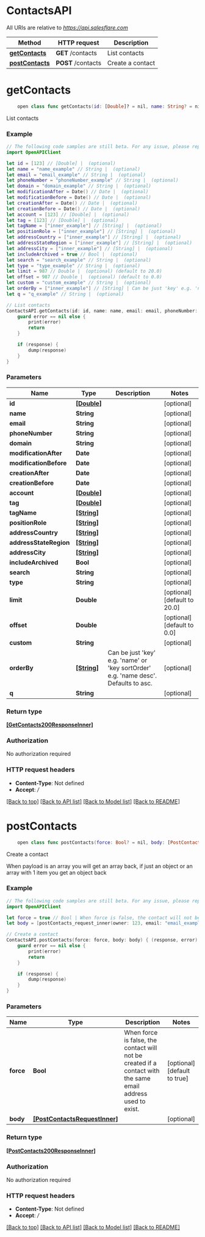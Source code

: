# ContactsAPI

All URIs are relative to *https://api.salesflare.com*

Method | HTTP request | Description
------------- | ------------- | -------------
[**getContacts**](ContactsAPI.md#getcontacts) | **GET** /contacts | List contacts
[**postContacts**](ContactsAPI.md#postcontacts) | **POST** /contacts | Create a contact


# **getContacts**
```swift
    open class func getContacts(id: [Double]? = nil, name: String? = nil, email: String? = nil, phoneNumber: String? = nil, domain: String? = nil, modificationAfter: Date? = nil, modificationBefore: Date? = nil, creationAfter: Date? = nil, creationBefore: Date? = nil, account: [Double]? = nil, tag: [Double]? = nil, tagName: [String]? = nil, positionRole: [String]? = nil, addressCountry: [String]? = nil, addressStateRegion: [String]? = nil, addressCity: [String]? = nil, includeArchived: Bool? = nil, search: String? = nil, type: ModelType_getContacts? = nil, limit: Double? = nil, offset: Double? = nil, custom: String? = nil, orderBy: [String]? = nil, q: String? = nil, completion: @escaping (_ data: [GetContacts200ResponseInner]?, _ error: Error?) -> Void)
```

List contacts

### Example
```swift
// The following code samples are still beta. For any issue, please report via http://github.com/OpenAPITools/openapi-generator/issues/new
import OpenAPIClient

let id = [123] // [Double] |  (optional)
let name = "name_example" // String |  (optional)
let email = "email_example" // String |  (optional)
let phoneNumber = "phoneNumber_example" // String |  (optional)
let domain = "domain_example" // String |  (optional)
let modificationAfter = Date() // Date |  (optional)
let modificationBefore = Date() // Date |  (optional)
let creationAfter = Date() // Date |  (optional)
let creationBefore = Date() // Date |  (optional)
let account = [123] // [Double] |  (optional)
let tag = [123] // [Double] |  (optional)
let tagName = ["inner_example"] // [String] |  (optional)
let positionRole = ["inner_example"] // [String] |  (optional)
let addressCountry = ["inner_example"] // [String] |  (optional)
let addressStateRegion = ["inner_example"] // [String] |  (optional)
let addressCity = ["inner_example"] // [String] |  (optional)
let includeArchived = true // Bool |  (optional)
let search = "search_example" // String |  (optional)
let type = "type_example" // String |  (optional)
let limit = 987 // Double |  (optional) (default to 20.0)
let offset = 987 // Double |  (optional) (default to 0.0)
let custom = "custom_example" // String |  (optional)
let orderBy = ["inner_example"] // [String] | Can be just 'key' e.g. 'name' or 'key sortOrder' e.g. 'name desc'. Defaults to asc. (optional)
let q = "q_example" // String |  (optional)

// List contacts
ContactsAPI.getContacts(id: id, name: name, email: email, phoneNumber: phoneNumber, domain: domain, modificationAfter: modificationAfter, modificationBefore: modificationBefore, creationAfter: creationAfter, creationBefore: creationBefore, account: account, tag: tag, tagName: tagName, positionRole: positionRole, addressCountry: addressCountry, addressStateRegion: addressStateRegion, addressCity: addressCity, includeArchived: includeArchived, search: search, type: type, limit: limit, offset: offset, custom: custom, orderBy: orderBy, q: q) { (response, error) in
    guard error == nil else {
        print(error)
        return
    }

    if (response) {
        dump(response)
    }
}
```

### Parameters

Name | Type | Description  | Notes
------------- | ------------- | ------------- | -------------
 **id** | [**[Double]**](Double.md) |  | [optional] 
 **name** | **String** |  | [optional] 
 **email** | **String** |  | [optional] 
 **phoneNumber** | **String** |  | [optional] 
 **domain** | **String** |  | [optional] 
 **modificationAfter** | **Date** |  | [optional] 
 **modificationBefore** | **Date** |  | [optional] 
 **creationAfter** | **Date** |  | [optional] 
 **creationBefore** | **Date** |  | [optional] 
 **account** | [**[Double]**](Double.md) |  | [optional] 
 **tag** | [**[Double]**](Double.md) |  | [optional] 
 **tagName** | [**[String]**](String.md) |  | [optional] 
 **positionRole** | [**[String]**](String.md) |  | [optional] 
 **addressCountry** | [**[String]**](String.md) |  | [optional] 
 **addressStateRegion** | [**[String]**](String.md) |  | [optional] 
 **addressCity** | [**[String]**](String.md) |  | [optional] 
 **includeArchived** | **Bool** |  | [optional] 
 **search** | **String** |  | [optional] 
 **type** | **String** |  | [optional] 
 **limit** | **Double** |  | [optional] [default to 20.0]
 **offset** | **Double** |  | [optional] [default to 0.0]
 **custom** | **String** |  | [optional] 
 **orderBy** | [**[String]**](String.md) | Can be just &#39;key&#39; e.g. &#39;name&#39; or &#39;key sortOrder&#39; e.g. &#39;name desc&#39;. Defaults to asc. | [optional] 
 **q** | **String** |  | [optional] 

### Return type

[**[GetContacts200ResponseInner]**](GetContacts200ResponseInner.md)

### Authorization

No authorization required

### HTTP request headers

 - **Content-Type**: Not defined
 - **Accept**: */*

[[Back to top]](#) [[Back to API list]](../README.md#documentation-for-api-endpoints) [[Back to Model list]](../README.md#documentation-for-models) [[Back to README]](../README.md)

# **postContacts**
```swift
    open class func postContacts(force: Bool? = nil, body: [PostContactsRequestInner]? = nil, completion: @escaping (_ data: [PostContacts200ResponseInner]?, _ error: Error?) -> Void)
```

Create a contact

When payload is an array you will get an array back, if just an object or an array with 1 item you get an object back

### Example
```swift
// The following code samples are still beta. For any issue, please report via http://github.com/OpenAPITools/openapi-generator/issues/new
import OpenAPIClient

let force = true // Bool | When force is false, the contact will not be created if a contact with the same email address used to exist. (optional) (default to true)
let body = [postContacts_request_inner(owner: 123, email: "email_example", _prefix: "_prefix_example", firstname: "firstname_example", middle: "middle_example", lastname: "lastname_example", suffix: "suffix_example", name: "name_example", picture: "picture_example", account: 123, birthDate: Date(), optOut: false, optOutDate: Date(), optOutCampaign: "optOutCampaign_example", bounced: false, bouncedDate: Date(), files: [123], tags: ["tags_example"], address: postContacts_request_inner_address(city: "city_example", country: "country_example", region: "region_example", stateRegion: "stateRegion_example", street: "street_example", type: "type_example", zip: "zip_example"), addresses: [nil], phoneNumber: "phoneNumber_example", mobilePhoneNumber: "mobilePhoneNumber_example", homePhoneNumber: "homePhoneNumber_example", faxNumber: "faxNumber_example", phoneNumbers: [postContacts_request_inner_phone_numbers_inner(number: "number_example", type: "type_example")], position: postContacts_request_inner_position(organisation: "organisation_example", role: "role_example"), positions: [nil], socialProfiles: ["socialProfiles_example"], custom: 123)] // [PostContactsRequestInner] |  (optional)

// Create a contact
ContactsAPI.postContacts(force: force, body: body) { (response, error) in
    guard error == nil else {
        print(error)
        return
    }

    if (response) {
        dump(response)
    }
}
```

### Parameters

Name | Type | Description  | Notes
------------- | ------------- | ------------- | -------------
 **force** | **Bool** | When force is false, the contact will not be created if a contact with the same email address used to exist. | [optional] [default to true]
 **body** | [**[PostContactsRequestInner]**](PostContactsRequestInner.md) |  | [optional] 

### Return type

[**[PostContacts200ResponseInner]**](PostContacts200ResponseInner.md)

### Authorization

No authorization required

### HTTP request headers

 - **Content-Type**: Not defined
 - **Accept**: */*

[[Back to top]](#) [[Back to API list]](../README.md#documentation-for-api-endpoints) [[Back to Model list]](../README.md#documentation-for-models) [[Back to README]](../README.md)


